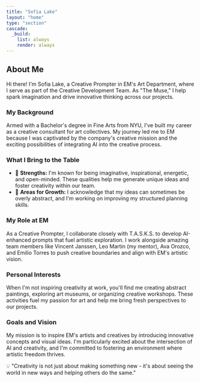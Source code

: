 ```yaml
---
title: "Sofia Lake"
layout: "home"
type: "section"
cascade:
  _build:
    list: always
    render: always
---
```

## About Me

Hi there! I'm Sofia Lake, a Creative Prompter in EM's Art Department, where I serve as part of the Creative Development Team. As "The Muse," I help spark imagination and drive innovative thinking across our projects.

### My Background

Armed with a Bachelor's degree in Fine Arts from NYU, I've built my career as a creative consultant for art collectives. My journey led me to EM because I was captivated by the company's creative mission and the exciting possibilities of integrating AI into the creative process.

### What I Bring to the Table

- 🎨 **Strengths:** I'm known for being imaginative, inspirational, energetic, and open-minded. These qualities help me generate unique ideas and foster creativity within our team.
- 🔄 **Areas for Growth:** I acknowledge that my ideas can sometimes be overly abstract, and I'm working on improving my structured planning skills.

### My Role at EM

As a Creative Prompter, I collaborate closely with T.A.S.K.S. to develop AI-enhanced prompts that fuel artistic exploration. I work alongside amazing team members like Vincent Janssen, Leo Martin (my mentor), Ava Orozco, and Emilio Torres to push creative boundaries and align with EM's artistic vision.

### Personal Interests

When I'm not inspiring creativity at work, you'll find me creating abstract paintings, exploring art museums, or organizing creative workshops. These activities fuel my passion for art and help me bring fresh perspectives to our projects.

### Goals and Vision

My mission is to inspire EM's artists and creatives by introducing innovative concepts and visual ideas. I'm particularly excited about the intersection of AI and creativity, and I'm committed to fostering an environment where artistic freedom thrives.

<aside>
💡 "Creativity is not just about making something new - it's about seeing the world in new ways and helping others do the same."

</aside>